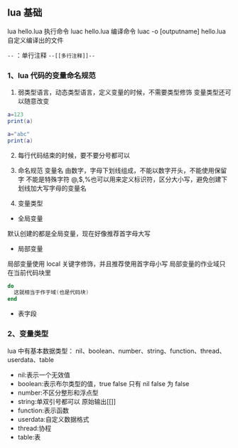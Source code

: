 ## lua 基础

lua hello.lua 执行命令
luac hello.lua 编译命令
luac -o [outputname] hello.lua 自定义编译出的文件

`--` ：单行注释
`--[[多行注释]]--`

### 1、lua 代码的变量命名规范

1. 弱类型语言，动态类型语言，定义变量的时候，不需要类型修饰
   变量类型还可以随意改变

```lua
a=123
print(a)

a="abc"
print(a)

```

2. 每行代码结束的时候，要不要分号都可以

3. 命名规范
   变量名 由数字，字母下划线组成，不能以数字开头，不能使用保留字
   不能是特殊字符 @,$,%也可以用来定义标识符，区分大小写，避免创建下划线加大写字母的变量名

4. 变量类型

- 全局变量

默认创建的都是全局变量，现在好像推荐首字母大写

- 局部变量

局部变量使用 local 关键字修饰，并且推荐使用首字母小写
局部变量的作业域只在当前代码块里

```lua
do
  这就相当于作于域(也是代码块)
end

```

- 表字段

### 2、变量类型

lua 中有基本数据类型：
nil、boolean、number、string、function、thread、userdata、table

- nil:表示一个无效值
- boolean:表示布尔类型的值，true false 只有 nil false 为 false
- number:不区分整形和浮点型
- string:单双引号都可以 原始输出[[\]\]
- function:表示函数
- userdata:自定义数据格式
- thread:协程
- table:表